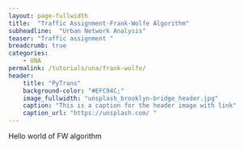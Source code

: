 ```yaml
---
layout: page-fullwidth
title:  "Traffic Assignment-Frank-Wolfe Algorithm"
subheadline:  "Urban Network Analysis"
teaser: "Traffic assignment "
breadcrumb: true
categories:
    - UNA
permalink: /tutorials/una/frank-wolfe/
header:
	title: "PyTrans"
	background-color: "#EFC94C;"
	image_fullwidth: "unsplash_brooklyn-bridge_header.jpg"
	caption: "This is a caption for the header image with link"
    caption_url: "https://unsplash.com/ "
---
```

Hello world of FW algorithm